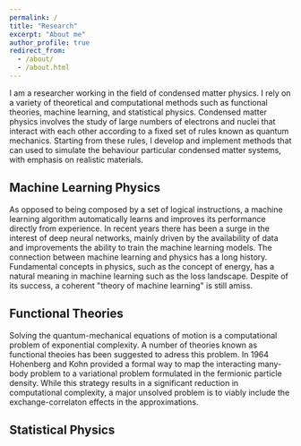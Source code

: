 ```yaml
---
permalink: /
title: "Research"
excerpt: "About me"
author_profile: true
redirect_from: 
  - /about/
  - /about.html
---
```


I am a researcher working in the field of condensed matter physics. I rely on a variety of theoretical and computational methods such as functional theories, machine learning, and statistical physics. Condensed matter physics involves the study of large numbers of electrons and nuclei that interact with each other according to a fixed set of rules known as quantum mechanics. Starting from these rules, I develop and implement methods that can used to simulate the behaviour particular condensed matter systems, with emphasis on realistic materials. 

## Machine Learning Physics 

As opposed to being composed by a set of logical instructions, a machine learning algorithm automatically learns and improves its performance directly from experience. In recent years there has been a surge in the interest of deep neural networks, mainly driven by the availability of data and improvements the ability to train the machine learning models. The connection between machine learning and physics has a long history. Fundamental concepts in physics, such as the concept of energy, has a natural meaning in machine learning such as the loss landscape. Despite of its success, a coherent "theory of machine learning" is still amiss. 

## Functional Theories

Solving the quantum-mechanical equations of motion is a computational problem of exponential complexity. A number of theories known as functional theoies has been suggested to adress this problem. In 1964 Hohenberg and Kohn provided a formal way to map the interacting many-body problem to a variational problem formulated in the fermionic particle density. While this strategy results in a significant reduction in computational complexity, a major unsolved problem is to viably include the exchange-correlaton effects in the approximations. 

## Statistical Physics

